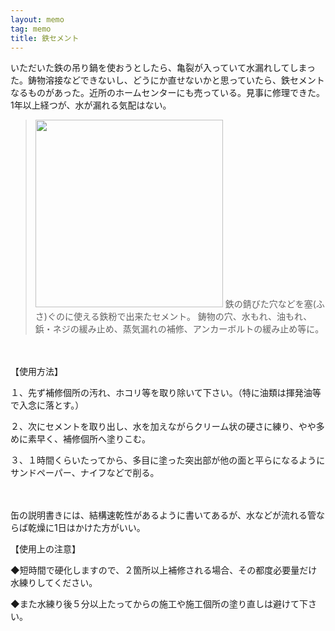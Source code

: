 ```yaml
---
layout: memo
tag: memo
title: 鉄セメント
---
```

いただいた鉄の吊り鍋を使おうとしたら、亀裂が入っていて水漏れしてしまった。鋳物溶接などできないし、どうにか直せないかと思っていたら、鉄セメントなるものがあった。近所のホームセンターにも売っている。見事に修理できた。1年以上経つが、水が漏れる気配はない。


> <img src="https://joyfulhonda.jp/img/ec/item/20140306/85641/item_159315.jpg" width="300px"/>
> 鉄の錆びた穴などを塞(ふさ)ぐのに使える鉄粉で出来たセメント。
> 鋳物の穴、水もれ、油もれ、鋲・ネジの緩み止め、蒸気漏れの補修、アンカーボルトの緩み止め等に。

　
　

<p>【使用方法】</p>
<p>１、先ず補修個所の汚れ、ホコリ等を取り除いて下さい。（特に油類は揮発油等で入念に落とす。）</p>
<p>２、次にセメントを取り出し、水を加えながらクリーム状の硬さに練り、やや多めに素早く、補修個所へ塗りこむ。</p>
<p>３、１時間くらいたってから、多目に塗った突出部が他の面と平らになるようにサンドペーパー、ナイフなどで削る。</p>
　
　

<p>缶の説明書きには、結構速乾性があるように書いてあるが、水などが流れる管ならば乾燥に1日はかけた方がいい。</p>
<p>【使用上の注意】</p>
<p>◆短時間で硬化しますので、２箇所以上補修される場合、その都度必要量だけ水練りしてください。</p>
<p>◆また水練り後５分以上たってからの施工や施工個所の塗り直しは避けて下さい。</p>


